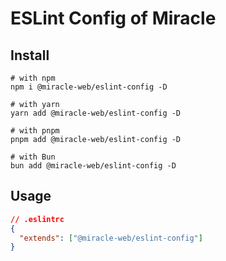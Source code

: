 # ESLint Config of Miracle

## Install

```shell
# with npm
npm i @miracle-web/eslint-config -D

# with yarn
yarn add @miracle-web/eslint-config -D

# with pnpm
pnpm add @miracle-web/eslint-config -D

# with Bun
bun add @miracle-web/eslint-config -D
```

## Usage

```json
// .eslintrc
{
  "extends": ["@miracle-web/eslint-config"]
}
```
